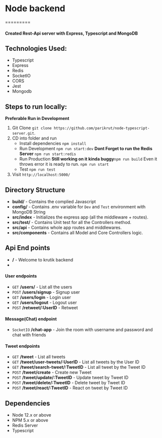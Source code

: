 # Node backend
=========
#### Created Rest-Api server with Express, Typescript and MongoDB

## Technologies Used:
- Typescript
- Express
- Redis
- SocketIO
- CORS
- Jest
- Mongodb

## Steps to run locally: 
**Preferable Run in Development**

1. Git Clone `git clone https://github.com/parikrut/node-typescript-server.git`.
2. CD into folder and run
    - Install dependencies `npm install`
    - Run Development `npm run start:dev` **Dont Forget to run the Redis Server** `npm run start:redis`
    - Run Production **Still working on it kinda buggy**`npm run build` Even it throws error it is ready to run. `npm run start`
    - Test `npm run test`
3. Visit `http://localhost:5000/`

## Directory Structure 
- **build/** - Contains the complied Javascript
- **config/** - Contains .env variable for `Dev` and `Test` environment with MongoDB String
- **src/index** - Initializes the express app (all the middleware + routes).
- **src/__test__/** - Contains Unit test for all the Controllers method.
- **src/api** - Contains whole app routes and middlewares.
- **src/components** - Contains all Model and Core Controllers logic.

## Api End points
- **/** - Welcome to krutik backend
- 
#### User endpoints
- `GET` **/users/** - List all the users
- `POST` **/users/signup** - Signup user
- `GET` **/users/login** - Login user
- `GET` **/users/logout** - Logout user
- `POST` **/retweet/:UserID** - Retweet

#### Message(Chat) endpoint
- `SocketIO` **/chat-app** - Join the room with username and password and chat with friends

#### Tweet endpoints
- `GET` **/tweet** - List all tweets
- `GET` **/tweet/user-tweets/:UserID** - List all tweets by the User ID
- `GET` **/tweet/search-tweet/:TweetID** - List all tweet by the Tweet ID
- `POST` **/tweet/create** - Create new Tweet
- `POST` **/tweet/update/:TweetID** - Update tweet by Tweet ID
- `POST` **/tweet/delete/:TweetID** - Delete tweet by Tweet ID
- `POST` **/tweet/react/:TweetID** - React on tweet by Tweet ID


## Dependencies

- Node 12.x or above
- NPM 5.x or above
- Redis Server
- Typescript

